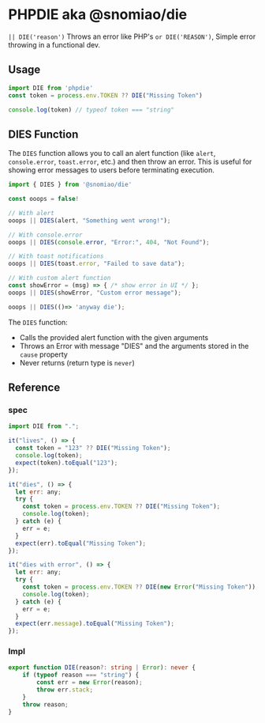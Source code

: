 # PHPDIE aka @snomiao/die

`|| DIE('reason')` Throws an error like PHP's `or DIE('REASON')`, Simple error throwing in a functional dev.

## Usage

```js
import DIE from 'phpdie'
const token = process.env.TOKEN ?? DIE("Missing Token")

console.log(token) // typeof token === "string"


```

## DIES Function

The `DIES` function allows you to call an alert function (like `alert`, `console.error`, `toast.error`, etc.) and then throw an error. This is useful for showing error messages to users before terminating execution.

```js
import { DIES } from '@snomiao/die'

const ooops = false!

// With alert
ooops || DIES(alert, "Something went wrong!");

// With console.error
ooops || DIES(console.error, "Error:", 404, "Not Found");

// With toast notifications
ooops || DIES(toast.error, "Failed to save data");

// With custom alert function
const showError = (msg) => { /* show error in UI */ };
ooops || DIES(showError, "Custom error message");

ooops || DIES(()=> 'anyway die');

```

The `DIES` function:
- Calls the provided alert function with the given arguments
- Throws an Error with message "DIES" and the arguments stored in the `cause` property
- Never returns (return type is `never`)

## Reference

### spec

```js
import DIE from ".";

it("lives", () => {
  const token = "123" ?? DIE("Missing Token");
  console.log(token);
  expect(token).toEqual("123");
});

it("dies", () => {
  let err: any;
  try {
    const token = process.env.TOKEN ?? DIE("Missing Token");
    console.log(token);
  } catch (e) {
    err = e;
  }
  expect(err).toEqual("Missing Token");
});

it("dies with error", () => {
  let err: any;
  try {
    const token = process.env.TOKEN ?? DIE(new Error("Missing Token"));
    console.log(token);
  } catch (e) {
    err = e;
  }
  expect(err.message).toEqual("Missing Token");
});


```

### Impl

```ts
export function DIE(reason?: string | Error): never {
    if (typeof reason === "string") {
        const err = new Error(reason);
        throw err.stack;
    }
    throw reason;
}
```

